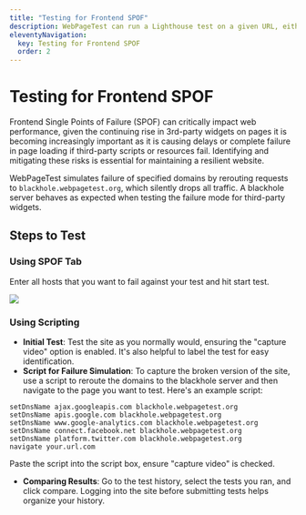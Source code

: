```yaml
---
title: "Testing for Frontend SPOF"
description: WebPageTest can run a Lighthouse test on a given URL, either by itself, or as an additional test alongside your WebPageTest results.
eleventyNavigation:
  key: Testing for Frontend SPOF
  order: 2
---
```

# Testing for Frontend SPOF
Frontend Single Points of Failure (SPOF) can critically impact web performance, given the continuing rise in 3rd-party widgets on pages it is becoming increasingly important as it is causing delays or complete failure in page loading if third-party scripts or resources fail. Identifying and mitigating these risks is essential for maintaining a resilient website.  

WebPageTest simulates failure of specified domains by rerouting requests to `blackhole.webpagetest.org`, which silently drops all traffic. A blackhole server behaves as expected when testing the failure mode for third-party widgets. 

## Steps to Test

### Using SPOF Tab
Enter all hosts that you want to fail against your test and hit start test.

![](/img/spof-tab.png)

### Using Scripting
- **Initial Test**: Test the site as you normally would, ensuring the "capture video" option is enabled. It's also helpful to label the test for easy identification. 
- **Script for Failure Simulation**: To capture the broken version of the site, use a script to reroute the domains to the blackhole server and then navigate to the page you want to test. Here's an example script:  
  
```markup
setDnsName ajax.googleapis.com blackhole.webpagetest.org 
setDnsName apis.google.com blackhole.webpagetest.org 
setDnsName www.google-analytics.com blackhole.webpagetest.org 
setDnsName connect.facebook.net blackhole.webpagetest.org 
setDnsName platform.twitter.com blackhole.webpagetest.org 
navigate your.url.com 
```
Paste the script into the script box, ensure "capture video" is checked. 

- **Comparing Results**: Go to the test history, select the tests you ran, and click compare. Logging into the site before submitting tests helps organize your history. 